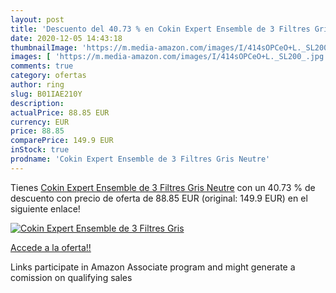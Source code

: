 ```yaml
---
layout: post
title: 'Descuento del 40.73 % en Cokin Expert Ensemble de 3 Filtres Gris '
date: 2020-12-05 14:43:18
thumbnailImage: 'https://m.media-amazon.com/images/I/414sOPCeO+L._SL200_.jpg'
images: [ 'https://m.media-amazon.com/images/I/414sOPCeO+L._SL200_.jpg' ]
comments: true
category: ofertas
author: ring
slug: B01IAE210Y
description:
actualPrice: 88.85 EUR
currency: EUR
price: 88.85
comparePrice: 149.9 EUR
inStock: true
prodname: 'Cokin Expert Ensemble de 3 Filtres Gris Neutre'
---
```


Tienes [Cokin Expert Ensemble de 3 Filtres Gris Neutre](https://www.amazon.fr/dp/B01IAE210Y/?tag=tolees0d-21) con un 40.73 % de descuento con precio de oferta de 88.85 EUR (original: 149.9 EUR) en el siguiente enlace!

[![Cokin Expert Ensemble de 3 Filtres Gris ](https://m.media-amazon.com/images/I/414sOPCeO+L._SL200_.jpg)](https://www.amazon.fr/dp/B01IAE210Y/?tag=tolees0d-21)

[Accede a la oferta!!](https://www.amazon.fr/dp/B01IAE210Y/?tag=tolees0d-21)

Links participate in Amazon Associate program and might generate a comission on qualifying sales


